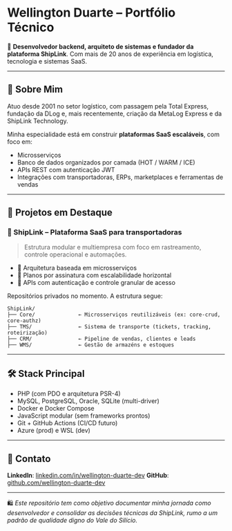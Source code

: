 # Wellington Duarte – Portfólio Técnico

🌟 **Desenvolvedor backend, arquiteto de sistemas e fundador da plataforma ShipLink**.
Com mais de 20 anos de experiência em logística, tecnologia e sistemas SaaS.

---

## 🚀 Sobre Mim

Atuo desde 2001 no setor logístico, com passagem pela Total Express, fundação da DLog e, mais recentemente, criação da MetaLog Express e da ShipLink Technology.

Minha especialidade está em construir **plataformas SaaS escaláveis**, com foco em:

* Microsserviços
* Banco de dados organizados por camada (HOT / WARM / ICE)
* APIs REST com autenticação JWT
* Integrações com transportadoras, ERPs, marketplaces e ferramentas de vendas

---

## 🧠 Projetos em Destaque

### 🔹 ShipLink – Plataforma SaaS para transportadoras

> Estrutura modular e multiempresa com foco em rastreamento, controle operacional e automações.

* 🧱 Arquitetura baseada em microsserviços
* 💼 Planos por assinatura com escalabilidade horizontal
* 🔐 APIs com autenticação e controle granular de acesso

Repositórios privados no momento. A estrutura segue:

```
ShipLink/
├── Core/              ← Microsserviços reutilizáveis (ex: core-crud, core-authz)
├── TMS/               ← Sistema de transporte (tickets, tracking, roteirização)
├── CRM/               ← Pipeline de vendas, clientes e leads
├── WMS/               ← Gestão de armazéns e estoques
```

---

## 🛠️ Stack Principal

* PHP (com PDO e arquitetura PSR-4)
* MySQL, PostgreSQL, Oracle, SQLite (multi-driver)
* Docker e Docker Compose
* JavaScript modular (sem frameworks prontos)
* Git + GitHub Actions (CI/CD futuro)
* Azure (prod) e WSL (dev)

---

## 📢 Contato

**LinkedIn**: [linkedin.com/in/wellington-duarte-dev](https://linkedin.com/in/wellington-duarte-dev)
**GitHub**: [github.com/wellington-duarte-dev](https://github.com/wellington-duarte-dev)

---

🛍️ *Este repositório tem como objetivo documentar minha jornada como desenvolvedor e consolidar as decisões técnicas da ShipLink, rumo a um padrão de qualidade digno do Vale do Silício.*
